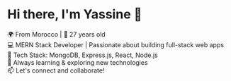 # Hi there, I'm Yassine 👋  

🌍 From Morocco | 🎂 27 years old  
💻 MERN Stack Developer | Passionate about building full-stack web apps  
🔧 Tech Stack: MongoDB, Express.js, React, Node.js  
🚀 Always learning & exploring new technologies  
📫 Let's connect and collaborate!  
